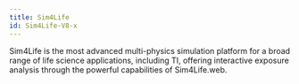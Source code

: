 ```yaml
---
title: Sim4Life
id: Sim4Life-V8-x
---
```


Sim4Life is the most advanced multi-physics simulation platform for a broad range of life science applications, including TI, offering interactive exposure analysis through the powerful capabilities of Sim4Life.web.
